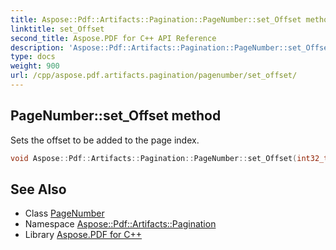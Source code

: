 ```yaml
---
title: Aspose::Pdf::Artifacts::Pagination::PageNumber::set_Offset method
linktitle: set_Offset
second_title: Aspose.PDF for C++ API Reference
description: 'Aspose::Pdf::Artifacts::Pagination::PageNumber::set_Offset method. Sets the offset to be added to the page index in C++.'
type: docs
weight: 900
url: /cpp/aspose.pdf.artifacts.pagination/pagenumber/set_offset/
---
```

## PageNumber::set_Offset method


Sets the offset to be added to the page index.

```cpp
void Aspose::Pdf::Artifacts::Pagination::PageNumber::set_Offset(int32_t value)
```

## See Also

* Class [PageNumber](../)
* Namespace [Aspose::Pdf::Artifacts::Pagination](../../)
* Library [Aspose.PDF for C++](../../../)
